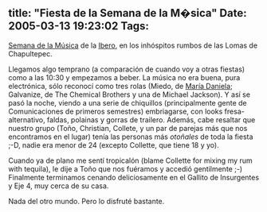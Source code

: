 title: "Fiesta de la Semana de la M�sica"
Date: 2005-03-13 19:23:02
Tags: 
---
<p><a href="http://www.geocities.com/semanamusica">Semana de la Música</a> de la <a href="http://www.uia.mx">Ibero</a>, en los inhóspitos rumbos de las Lomas de Chapultepec.</p>
<p>Llegamos algo temprano (a comparación de cuando voy a otras fiestas) como a las 10:30 y empezamos a beber. La música no era buena, pura electrónica, sólo reconocí como tres rolas (Miedo, de <a href="http://www.nuevosricos.com">María Daniela</a>; Galvanize, de The Chemical Brothers y una de Michael Jackson). Y así se pasó la noche, viendo a una serie de chiquillos (principalmente gente de Comunicaciones de primeros semestres) embriagarse, con looks fresa-alternativo, faldas, polainas y gorras de trailero. Además, cabe resaltar que nuestro grupo (Toño, Christian, Collete, y un par de parejas más que nos encontramos en el lugar) tenía las personas más <i>otoñales</i> de toda la fiesta ;-D, nadie era menor de 24 (excepto Collette, que tiene 18 y yo).</p>
<p>Cuando ya de plano me sentí tropicalón (blame Collette for mixing my rum with tequila), le dije a Toño que nos fuéramos y accedió gentilmente ;-) Finalmente terminamos cenando deliciosamente en el Gallito de Insurgentes y Eje 4, muy cerca de su casa.</p>
<p>Nada del otro mundo. Pero lo disfruté bastante.</p>
<br/><br/>

